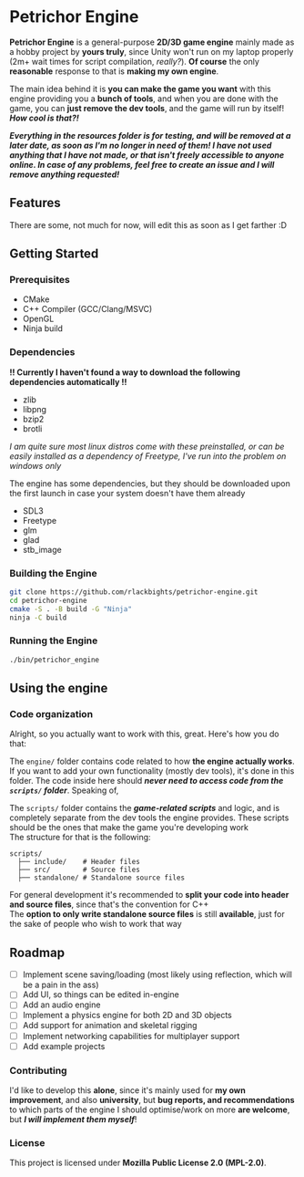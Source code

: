 # Petrichor Engine

**Petrichor Engine** is a general-purpose **2D/3D game engine** mainly made as a hobby project by **yours truly**, since Unity won't run on my laptop properly (2m+ wait times for script compilation, *really?*). **Of course** the only **reasonable** response to that is **making my own engine**.

The main idea behind it is **you can make the game you want** with this engine providing you a **bunch of tools**, and when you are done with the game, you can **just remove the dev tools**, and the game will run by itself! ***How cool is that?!***

***Everything in the resources folder is for testing, and will be removed at a later date, as soon as I'm no longer in need of them! I have not used anything that I have not made, or that isn't freely accessible to anyone online. In case of any problems, feel free to create an issue and I will remove anything requested!***
## Features
There are some, not much for now, will edit this as soon as I get farther :D

## Getting Started
### Prerequisites
- CMake
- C++ Compiler (GCC/Clang/MSVC)
- OpenGL
- Ninja build
### Dependencies
**!! Currently I haven't found a way to download the following dependencies automatically !!**
- zlib
- libpng
- bzip2
- brotli

*I am quite sure most linux distros come with these preinstalled, or can be easily installed as a dependency of Freetype, I've run into the problem on windows only*

The engine has some dependencies, but they should be downloaded upon the first launch in case your system doesn't have them already
- SDL3
- Freetype
- glm
- glad
- stb_image

### Building the Engine
```sh
git clone https://github.com/rlackbights/petrichor-engine.git
cd petrichor-engine
cmake -S . -B build -G "Ninja"
ninja -C build
```
### Running the Engine
```sh
./bin/petrichor_engine
```

## Using the engine
### Code organization
Alright, so you actually want to work with this, great. Here's how you do that:

The `engine/` folder contains code related to how **the engine actually works**. If you want to add your own functionality (mostly dev tools), it's done in this folder. The code inside here should ***never need to access code from the `scripts/` folder***. Speaking of,

The `scripts/` folder contains the ***game-related scripts*** and logic, and is completely separate from the dev tools the engine provides. These scripts should be the ones that make the game you're developing work<br/>The structure for that is the following:
```
scripts/
  ├── include/    # Header files
  ├── src/        # Source files
  ├── standalone/ # Standalone source files
```

For general development it's recommended to **split your code into header and source files**, since that's the convention for C++<br/>
The **option to only write standalone source files** is still **available**, just for the sake of people who wish to work that way

## Roadmap
- [ ] Implement scene saving/loading (most likely using reflection, which will be a pain in the ass)
- [ ] Add UI, so things can be edited in-engine
- [ ] Add an audio engine
- [ ] Implement a physics engine for both 2D and 3D objects
- [ ] Add support for animation and skeletal rigging
- [ ] Implement networking capabilities for multiplayer support
- [ ] Add example projects

### Contributing
I'd like to develop this **alone**, since it's mainly used for **my own improvement**, and also **university**, but **bug reports, and recommendations** to which parts of the engine I should optimise/work on more **are welcome**, but ***I will implement them myself***!

### License
This project is licensed under **Mozilla Public License 2.0 (MPL-2.0)**.
